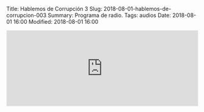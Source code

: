 Title: Hablemos de Corrupción 3
Slug: 2018-08-01-hablemos-de-corrupcion-003
Summary: Programa de radio.
Tags: audios
Date: 2018-08-01 16:00
Modified: 2018-08-01 16:00


<iframe id='audio_34102095' frameborder='0' allowfullscreen='' scrolling='no' height='200' style='border:1px solid #EEE; box-sizing:border-box; width:100%;' src="https://mx.ivoox.com/es/player_ej_34102095_4_1.html?c1=ff6600"></iframe>
